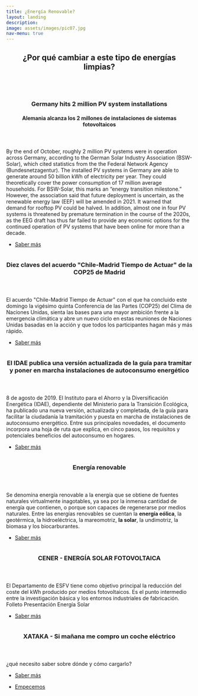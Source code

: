 ```yaml
---
title: ¿Energía Renovable?
layout: landing
description: 
image: assets/images/pic07.jpg
nav-menu: true
---
```


<!-- Main -->
<div id="main">

<!-- One -->
<section id="one">
	<div class="inner">
		<header class="major">
			<h2>¿Por qué cambiar a este tipo de energías limpias?</h2>
		</header>
		<p></p>
	</div>
</section>

<!-- Two -->
<section id="two" class="spotlights">
	<section>
		<a href="https://www.pv-magazine.com/2020/12/04/germany-hits-2-million-pv-system-installations/" class="image" target="_blank">
			<img src="assets/images/Germany2PV.jpg" alt="" data-position="center center" />
		</a>	
		<div class="content">
			<div class="inner">
				<header class="major">
					<h3>Germany hits 2 million PV system installations</h3>
					<h4>
Alemania alcanza los 2 millones de instalaciones de sistemas fotovoltaicos</h4>
				</header>
				<p>By the end of October, roughly 2 million PV systems were in operation across Germany, according to the German Solar Industry Association (BSW-Solar), which cited statistics from the the Federal Network Agency (Bundesnetzagentur).
The installed PV systems in Germany are able to generate around 50 billion kWh of electricity per year. They could theoretically cover the power consumption of 17 million average households. For BSW-Solar, this marks an “energy transition milestone.”
However, the association said that future deployment is uncertain, as the renewable energy law (EEF) will be amended in 2021. It warned that demand for rooftop PV could be halved. In addition, almost one in four PV systems is threatened by premature termination in the course of the 2020s, as the EEG draft has thus far failed to provide any economic options for the continued operation of PV systems that have been online for more than a decade.</p>
				<ul class="actions">
					<li><a href="https://www.pv-magazine.com/2020/12/04/germany-hits-2-million-pv-system-installations/" target="_blank" class="button">Saber más</a></li>
				</ul>
			</div>
		</div>
	</section>
	<section>
		<a href="https://www.efe.com/efe/america/portada/diez-claves-del-acuerdo-chile-madrid-tiempo-de-actuar-la-cop25/20000064-4132900" class="image" target="_blank">
			<img src="assets/images/acuerdoclima.jpg" alt="" data-position="center center" />
		</a>	
		<div class="content">
			<div class="inner">
				<header class="major">
					<h3>Diez claves del acuerdo "Chile-Madrid Tiempo de Actuar" de la COP25 de Madrid</h3>
				</header>
				<p>El acuerdo "Chile-Madrid Tiempo de Actuar" con el que ha concluido este domingo la vigésimo quinta Conferencia de las Partes (COP25) del Clima de Naciones Unidas, sienta las bases para una mayor ambición frente a la emergencia climática y abre un nuevo ciclo en estas reuniones de Naciones Unidas basadas en la acción y que todos los participantes hagan más y más rápido.</p>
				<ul class="actions">
					<li><a href="https://www.efe.com/efe/america/portada/diez-claves-del-acuerdo-chile-madrid-tiempo-de-actuar-la-cop25/20000064-4132900" target="_blank" class="button">Saber más</a></li>
				</ul>
			</div>
		</div>
	</section>
	<section>
		<a href="https://www.idae.es/" class="image" target="_blank">
			<img src="assets/images/pic08.jpg" alt="" data-position="center center" />
		</a>	
		<div class="content">
			<div class="inner">
				<header class="major">
					<h3>El IDAE publica una versión actualizada de la guía para tramitar y poner en marcha instalaciones de autoconsumo energético</h3>
				</header>
				<p>8 de agosto de 2019. El Instituto para el Ahorro y la Diversificación Energética (IDAE), dependiente del Ministerio para la Transición Ecológica, ha publicado una nueva versión, actualizada y completada, de la guía para facilitar la ciudadanía la tramitación y puesta en marcha de instalaciones de autoconsumo energético. Entre sus principales novedades, el documento incorpora una hoja de ruta que explica, en cinco pasos, los requisitos y potenciales beneficios del autoconsumo en hogares.</p>
				<ul class="actions">
					<li><a href="https://www.idae.es/noticias/el-idae-publica-una-version-actualizada-de-la-guia-para-tramitar-y-poner-en-marcha" target="_blank" class="button">Saber más</a></li>
				</ul>
			</div>
		</div>
	</section>
	<section>
		<a href="https://es.wikipedia.org/wiki/Energ%C3%ADa_renovable" class="image" target="_blank">
			<img src="assets/images/pic09.jpg" alt="" data-position="top center" />
		</a>
		<div class="content">
			<div class="inner">
				<header class="major">
					<h3><span class="icon alt fa-wikipedia-w"></span> Energía renovable</h3>
				</header>
				<p>Se denomina energía renovable a la energía que se obtiene de fuentes naturales virtualmente inagotables, ya sea por la inmensa cantidad de energía que contienen, o porque son capaces de regenerarse por medios naturales. Entre las energías renovables se cuentan la <strong>energía eólica</strong>, la geotérmica, la hidroeléctrica, la mareomotriz, <strong>la solar</strong>, la undimotriz, la biomasa y los biocarburantes.</p>
				<ul class="actions">
					<li><a href="https://es.wikipedia.org/wiki/Energ%C3%ADa_renovable" class="button">Saber más</a></li>
				</ul>
			</div>
		</div>
	</section>
	<section>
		<a href="http://www.cener.com/areas-de-investigacion/departamento-solar-fotovoltaica/" class="image">
			<img src="assets/images/pic10.jpg" alt="" data-position="25% 25%" />
		</a>
		<div class="content">
			<div class="inner">
				<header class="major">
					<h3>CENER - ENERGÍA SOLAR FOTOVOLTAICA</h3>
				</header>
				<p>El Departamento de ESFV tiene como objetivo principal la reducción del coste del kWh producido por medios fotovoltaicos. Es el punto intermedio entre la investigación básica y los entornos industriales de fabricación.
				Folleto Presentación Energía Solar </p>
				<ul class="actions">
					<li><a href="https://issuu.com/ceneronline/docs/cener-energia_solar_fotovoltaica-photovoltaic_sola" class="button">Saber más</a></li>
				</ul>
			</div>
		</div>
	</section>
		<section>
		<a href="https://www.xataka.com/automovil/manana-me-compro-coche-electrico-que-necesito-saber-donde-como-cargarlo" class="image">
			<img src="assets/images/xatakaAutoElect.jpg" alt="" data-position="25% 25%" />
		</a>
		<div class="content">
			<div class="inner">
				<header class="major">
					<h3>XATAKA - Si mañana me compro un coche eléctrico</h3>
				</header>
				<p>¿qué necesito saber sobre dónde y cómo cargarlo? </p>
				<ul class="actions">
					<li><a href="https://www.xataka.com/automovil/manana-me-compro-coche-electrico-que-necesito-saber-donde-como-cargarlo" class="button">Saber más</a></li>
				</ul>
			</div>
		</div>
	</section>
</section>

<!-- Three 
<section id="three">
	<div class="inner">
		<header class="major">
			<h2>Massa libero</h2>
		</header>
		<p>Nullam et orci eu lorem consequat tincidunt vivamus et sagittis libero. Mauris aliquet magna magna sed nunc rhoncus pharetra. Pellentesque condimentum sem. In efficitur ligula tate urna. Maecenas laoreet massa vel lacinia pellentesque lorem ipsum dolor. Nullam et orci eu lorem consequat tincidunt. Vivamus et sagittis libero. Mauris aliquet magna magna sed nunc rhoncus amet pharetra et feugiat tempus.</p>
		<ul class="actions">
			<li><a href="generic.html" class="button next">Empecemos</a></li>
		</ul>
	</div>
</section>
-->

<section id="three">
	<div class="inner">		
		<ul class="actions">
			<li><a href="index.html" class="button next">Empecemos</a></li>
		</ul>
	</div>
</section>
</div>
